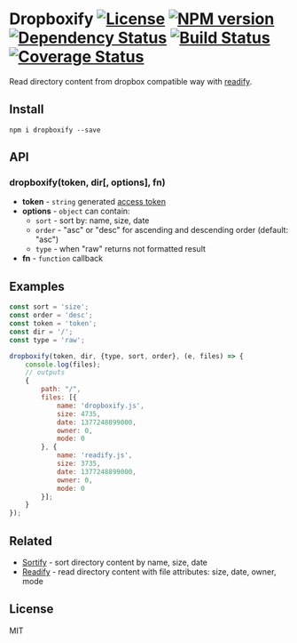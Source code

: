 # Dropboxify [![License][LicenseIMGURL]][LicenseURL] [![NPM version][NPMIMGURL]][NPMURL] [![Dependency Status][DependencyStatusIMGURL]][DependencyStatusURL] [![Build Status][BuildStatusIMGURL]][BuildStatusURL] [![Coverage Status][CoverageIMGURL]][CoverageURL]

[NPMIMGURL]:                https://img.shields.io/npm/v/dropboxify.svg?style=flat
[BuildStatusIMGURL]:        https://img.shields.io/travis/coderaiser/dropboxify/master.svg?style=flat
[DependencyStatusIMGURL]:   https://img.shields.io/david/coderaiser/dropboxify.svg?style=flat
[LicenseIMGURL]:            https://img.shields.io/badge/license-MIT-317BF9.svg?style=flat
[NPMURL]:                   https://npmjs.org/package/@coderaiser/dropboxify "npm"
[BuildStatusURL]:           https://travis-ci.org/coderaiser/dropboxify  "Build Status"
[DependencyStatusURL]:      https://david-dm.org/coderaiser/dropboxify "Dependency Status"
[LicenseURL]:               https://tldrlegal.com/license/mit-license "MIT License"

Read directory content from dropbox compatible way with [readify](https://github.com/coderaiser/readify).

## Install

```
npm i dropboxify --save
```

## API

### dropboxify(token, dir[, options], fn)

- **token** - `string` generated [access token](https://blogs.dropbox.com/developers/2014/05/generate-an-access-token-for-your-own-account/)
- **options** - `object` can contain:
  - `sort` - sort by: name, size, date
  - `order` - "asc" or "desc" for ascending and descending order (default: "asc")
  - `type` - when "raw" returns not formatted result
- **fn** - `function` callback

## Examples

```js
const sort = 'size';
const order = 'desc';
const token = 'token';
const dir = '/';
const type = 'raw';

dropboxify(token, dir, {type, sort, order}, (e, files) => {
    console.log(files);
    // outputs
    {
        path: "/",
        files: [{
            name: 'dropboxify.js',
            size: 4735,
            date: 1377248899000,
            owner: 0,
            mode: 0
        }, {
            name: 'readify.js',
            size: 3735,
            date: 1377248899000,
            owner: 0,
            mode: 0
        }];
    }
});
```

## Related

- [Sortify](https://github.com/cloudcmd/sortify "Sortify") - sort directory content by name, size, date
- [Readify](https://github.com/coderaiser/readify "Readify") - read directory content with file attributes: size, date, owner, mode

## License

MIT

[CoverageURL]:              https://coveralls.io/github/coderaiser/dropboxify?branch=master
[CoverageIMGURL]:           https://coveralls.io/repos/coderaiser/dropboxify/badge.svg?branch=master&service=github

